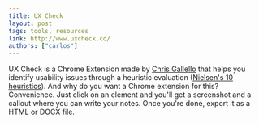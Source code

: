 ```yaml
---
title: UX Check
layout: post
tags: tools, resources
link: http://www.uxcheck.co/
authors: ["carlos"]
---
```


UX Check is a Chrome Extension made by [Chris Gallello](https://medium.com/@cgallello/low-cost-usability-testing-61b5f8a2a1be#.vj474peeo) that helps you identify usability issues through a heuristic evaluation ([Nielsen's 10 heuristics](https://www.nngroup.com/articles/ten-usability-heuristics/)). And why do you want a Chrome extension for this? Convenience. Just click on an element and you'll get a screenshot and a callout where you can write your notes. Once you're done, export it as a HTML or DOCX file.
